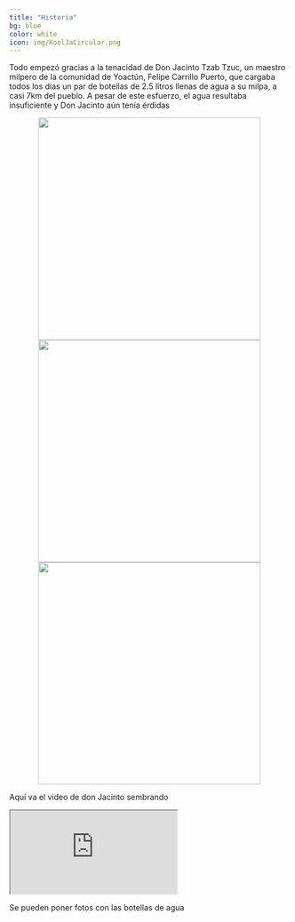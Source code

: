 ```yaml
---
title: "Historia"
bg: blue
color: white
icon: img/KoolJaCircular.png
---
```


Todo empezó gracias a la tenacidad de Don Jacinto Tzab Tzuc, un maestro milpero de la comunidad de Yoactún, Felipe Carrillo Puerto, que cargaba todos los días un par de botellas de 2.5 litros llenas de agua a su milpa, a casi 7km del pueblo. A pesar de este esfuerzo, el agua resultaba insuficiente y Don Jacinto aún tenía érdidas

<div style="text-align: center">

<a>
   <img class="" alt="" src="{{ site.baseurl }}/img/DonJasBotellas.jpg" style="height: 400px;">
</a>

<a>
   <img class="" alt="" src="{{ site.baseurl }}/img/DonJasCargando.jpg" style="height: 400px;">
</a>

<a>
   <img class="" alt="" src="{{ site.baseurl }}/img/DonJasAgua.jpeg" style="height: 400px;">
</a>

</div>

Aquí va el video de don Jacinto sembrando
<div class="icontain">
  <iframe src="https://www.youtube.com/embed/jC94S9MTl1Y" allow="accelerometer; autoplay" allowfullscreen></iframe>
</div>

Se pueden poner fotos con las botellas de agua


